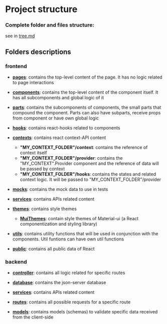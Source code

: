 # Project structure

### Complete folder and files structure:
see in [tree.md](./tree.md)

## Folders descriptions

### frontend

- [**pages**](./frontend/src/pages): contains the top-level content of the page. It has no logic related to page interactions

- [**components**](./frontend/src/components): contains the top-level content of the component itself. It has all subcomponents and global logic of it

- [**parts**](./frontend/src/parts): contains the subcomponents of components, the small parts that compound the component. Parts can also have subparts, receive props from component or have own global logic

- [**hooks**](./frontend/src/hooks): contains react-hooks related to components

- [**contexts**](./frontend/src/contexts): contains react context-API content
  - **"MY_CONTEXT_FOLDER"/context**: contains the reference of context itself
  - **"MY_CONTEXT_FOLDER"/provider**: contains the "MY_CONTEXT".Provider component and the reference of data will be passed by context
  - **"MY_CONTEXT_FOLDER"/hooks**: contains the states and related context logic. It will be passed to "MY_CONTEXT_FOLDER"/provider

- [**mocks**](./frontend/src/mocks): contains the mock data to use in tests

- [**services**](./frontend/src/services): contains APIs related content

- [**themes**](./frontend/src/themes): contains style themes
  - [**MuiThemes**](./frontend/src/themes/MuiThemes): contain style themes of Material-ui (a React componentization and styling library)

- [**utils**](./frontend/src/utils): contains utility functions that will be used in conjunction with the components. Util funtions can have own util functions

- [**public**](./frontend/public): contains all public data of React

### backend

- [**controller**](./backend/src/controller): contains all logic related for specific routes

- [**database**](./backend/src/database): contains the json-server database

- [**services**](./backend/src/services): contains APIs related content

- [**routes**](./backend/src/routes): contains all possible requests for a specific route


- [**models**](./backend/src/models): contains models (schemas) to validate specific data received from the client-side